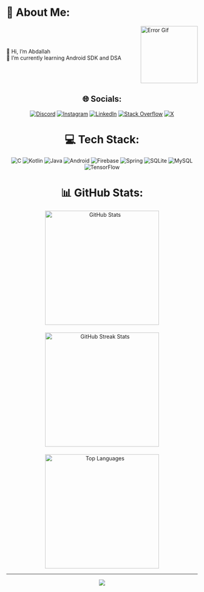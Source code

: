 # 💫 About Me:
<div style="display: flex; align-items: center; justify-content: space-between;">
  <div>
    👋 Hi, I’m Abdallah<br>
    🔭 I’m currently learning Android SDK and DSA<br>
  </div>
  <img src="https://media.giphy.com/media/Ll22OhMLAlVDb8UQWe/giphy.gif" alt="Error Gif" style="width: 150px; height: auto; margin-left: 20px;">
</div>

<div align="center">

## 🌐 Socials:
[![Discord](https://img.shields.io/badge/Discord-%237289DA.svg?logo=discord&logoColor=white)](https://discord.gg/berlin4399) [![Instagram](https://img.shields.io/badge/Instagram-%23E4405F.svg?logo=Instagram&logoColor=white)](https://instagram.com/berlinx03) [![LinkedIn](https://img.shields.io/badge/LinkedIn-%230077B5.svg?logo=linkedin&logoColor=white)](https://linkedin.com/in/https://www.linkedin.com/in/abdallah-mahmoud-493766224/) [![Stack Overflow](https://img.shields.io/badge/-Stackoverflow-FE7A16?logo=stack-overflow&logoColor=white)](https://stackoverflow.com/users/24171886/abdallah) [![X](https://img.shields.io/badge/X-black.svg?logo=X&logoColor=white)](https://x.com/BERLINx03) 

# 💻 Tech Stack:
![C](https://img.shields.io/badge/c-%2300599C.svg?style=for-the-badge&logo=c&logoColor=white) ![Kotlin](https://img.shields.io/badge/kotlin-%237F52FF.svg?style=for-the-badge&logo=kotlin&logoColor=white) ![Java](https://img.shields.io/badge/java-%23ED8B00.svg?style=for-the-badge&logo=openjdk&logoColor=white) ![Android](https://img.shields.io/badge/Android-3DDC84?logo=android&logoColor=black&style=for-the-badge) ![Firebase](https://img.shields.io/badge/firebase-%23039BE5.svg?style=for-the-badge&logo=firebase) ![Spring](https://img.shields.io/badge/spring-%236DB33F.svg?style=for-the-badge&logo=spring&logoColor=white) ![SQLite](https://img.shields.io/badge/sqlite-%2307405e.svg?style=for-the-badge&logo=sqlite&logoColor=white) ![MySQL](https://img.shields.io/badge/mysql-4479A1.svg?style=for-the-badge&logo=mysql&logoColor=white) ![TensorFlow](https://img.shields.io/badge/TensorFlow-%23FF6F00.svg?style=for-the-badge&logo=TensorFlow&logoColor=white) 
# 📊 GitHub Stats:
<div align="center" style="display: flex; flex-wrap: wrap; justify-content: center; gap: 20px;">
  <img src="https://github-readme-stats.vercel.app/api?username=BERLINx03&theme=transparent&hide_border=true&include_all_commits=false&count_private=false" alt="GitHub Stats" style="width: 300px; height: auto;">
  <img src="https://github-readme-streak-stats.herokuapp.com/?user=BERLINx03&theme=transparent&hide_border=true" alt="GitHub Streak Stats" style="width: 300px; height: auto;">
  <img src="https://github-readme-stats.vercel.app/api/top-langs/?username=BERLINx03&theme=transparent&hide_border=true&include_all_commits=false&count_private=false&layout=compact" alt="Top Languages" style="width: 300px; height: auto;">
</div>







---
[![](https://visitcount.itsvg.in/api?id=BERLINx03&icon=0&color=12)](https://visitcount.itsvg.in)
